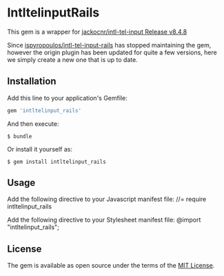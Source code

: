 # IntltelinputRails

This gem is a wrapper for [jackocnr/intl-tel-input Release v8.4.8](https://github.com/jackocnr/intl-tel-input)

Since [ispyropoulos/intl-tel-input-rails](https://github.com/ispyropoulos/intl-tel-input-rails) has stopped maintaining the gem, however the origin plugin has been updated for quite a few versions, here we simply create a new one that is up to date.

## Installation

Add this line to your application's Gemfile:

```ruby
gem 'intltelinput_rails'
```

And then execute:

    $ bundle

Or install it yourself as:

    $ gem install intltelinput_rails

## Usage

Add the following directive to your Javascript manifest file:
    //= require intltelinput_rails

Add the following directive to your Stylesheet manifest file:
    @import "intltelinput_rails";


## License

The gem is available as open source under the terms of the [MIT License](http://opensource.org/licenses/MIT).

